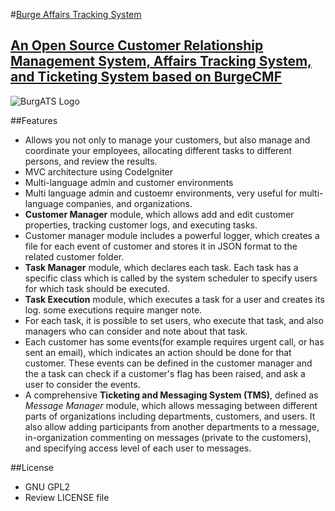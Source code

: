 #[Burge Affairs Tracking System](http://www.burge.ir/category-4/BurgeATS)
##	[An Open Source Customer Relationship Management System, Affairs Tracking System, and Ticketing System  based on BurgeCMF](http://burge.ir/BurgeATS)

![BurgATS Logo](http://www.burge.ir/upload/cat-4-BurgeATS/logo_back_white.jpg)

##Features
* Allows you not only to manage your customers, but also manage and coordinate your employees, allocating different tasks to different persons, and review the results.
* MVC architecture using CodeIgniter
* Multi-language admin and customer environments
* Multi language admin and custoemr environments, very useful for multi-language companies, and organizations.
* **Customer Manager** module, which allows add and edit customer properties, tracking customer logs, and executing tasks.
* Customer manager module includes a powerful logger, which creates a file for each event of customer and stores it in JSON format to the related customer folder. 
* **Task Manager** module, which declares each task. Each task has a specific class which is called by the system scheduler to specify users for which task should be executed.
* **Task Execution** module, which executes a task for a user and creates its log. some executions require manger note.
* For each task, it is possible to set users, who execute that task, and also managers who can consider and note about that task.
* Each customer has some events(for example requires urgent call, or has sent an email), which indicates an action should be done for that customer. These events can be defined in the customer manager and the a task can check if a customer's flag has been raised, and ask a user to consider the events.
* A comprehensive **Ticketing and Messaging System (TMS)**, defined as *Message Manager* module, which allows messaging between different parts of organizations including departments, customers, and users. It also allow adding participants from another departments to a message, in-organization commenting on messages (private to the customers), and specifying access level of each user to messages.

##License
* GNU GPL2
* Review LICENSE file